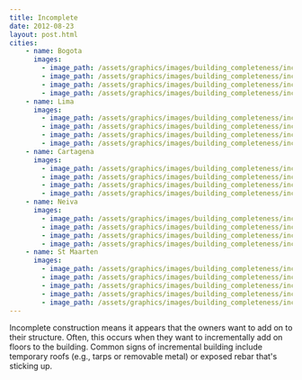 ```yaml
---
title: Incomplete
date: 2012-08-23
layout: post.html
cities:
    - name: Bogota
      images:
        - image_path: /assets/graphics/images/building_completeness/incomplete_bogota_01.jpg
        - image_path: /assets/graphics/images/building_completeness/incomplete_bogota_02.jpg
        - image_path: /assets/graphics/images/building_completeness/incomplete_bogota_03.jpg
        - image_path: /assets/graphics/images/building_completeness/incomplete_bogota_04.jpg
    - name: Lima
      images:
        - image_path: /assets/graphics/images/building_completeness/incomplete_lima_01.png
        - image_path: /assets/graphics/images/building_completeness/incomplete_lima_02.png
        - image_path: /assets/graphics/images/building_completeness/incomplete_lima_03.png
        - image_path: /assets/graphics/images/building_completeness/incomplete_lima_04.png
    - name: Cartagena
      images:
        - image_path: /assets/graphics/images/building_completeness/incomplete_cartagena_02.png
        - image_path: /assets/graphics/images/building_completeness/incomplete_cartagena_03.png
        - image_path: /assets/graphics/images/building_completeness/incomplete_cartagena_04.png
        - image_path: /assets/graphics/images/building_completeness/incomplete_cartagena_01.png
    - name: Neiva
      images:
        - image_path: /assets/graphics/images/building_completeness/incomplete_neiva_01.png
        - image_path: /assets/graphics/images/building_completeness/incomplete_neiva_02.png
        - image_path: /assets/graphics/images/building_completeness/incomplete_neiva_03.png
        - image_path: /assets/graphics/images/building_completeness/incomplete_neiva_04.png
    - name: St Maarten
      images:
        - image_path: /assets/graphics/images/building_completeness/incomplete_st_maarten_01.png
        - image_path: /assets/graphics/images/building_completeness/incomplete_st_maarten_02.png
        - image_path: /assets/graphics/images/building_completeness/incomplete_st_maarten_03.png
        - image_path: /assets/graphics/images/building_completeness/incomplete_st_maarten_04.png
        - image_path: /assets/graphics/images/building_completeness/incomplete_st_maarten_05.png
---
```


Incomplete construction means it appears that the owners want to add on to their structure. Often, this occurs when they want to incrementally add on floors to the building. Common signs of incremental building include temporary roofs (e.g., tarps or removable metal) or exposed rebar that's sticking up.
